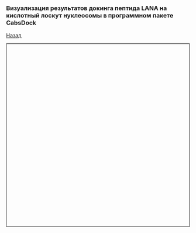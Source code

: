 ### Визуализация результатов докинга пептида LANA на кислотный лоскут нуклеосомы в программном пакете CabsDock
[Назад](https://intbio.org/grant_2018_RNFmoluch/year2.html)

<html lang="en">
<head>
  <meta charset="utf-8">
</head>
<body>
 
 
  <script src="https://unpkg.com/ngl@2.0.0-dev.35/dist/ngl.js"></script>
  <script>
    document.addEventListener("DOMContentLoaded", function () {
      var stage = new NGL.Stage("viewport",{ backgroundColor:"#FFFFFF" });
      stage.loadFile("all_peptides_cabs.pdb").then(function (nucl) {
        var aspectRatio = 2;
        var radius = 1.5;

        nucl.addRepresentation('cartoon', {
           "sele": ":A :E", "color": 0x94b4d1,"aspectRatio":aspectRatio, "radius":radius,"radiusSegments":1,"capped":0 });
        nucl.addRepresentation('cartoon', {
           "sele": ":B :F", "color": 0x94d19c,"aspectRatio":aspectRatio, "radius":radius,"radiusSegments":1,"capped":0 });
        nucl.addRepresentation('cartoon', {
           "sele": ":C :G", "color": 0xd6d989,"aspectRatio":aspectRatio, "radius":radius,"radiusSegments":1,"capped":0 });
        nucl.addRepresentation('cartoon', {
           "sele": ":D :H", "color": 0xd98989,"aspectRatio":aspectRatio, "radius":radius,"radiusSegments":1,"capped":0 });
        nucl.addRepresentation('cartoon', {
           "sele": "nucleic", "color": 0xd6d6d6,"aspectRatio":aspectRatio, "radius":radius,"radiusSegments":1,"capped":0 });
        nucl.addRepresentation('base', {
           "sele": "nucleic", "color": 0xd6d6d6});
           
        nucl.addRepresentation('tube', {
           "sele": ":K", "color": 0xffffff,"aspectRatio":aspectRatio, "radius":0.5,"radiusSegments":1,"capped":0 });
        nucl.addRepresentation('tube', {
           "sele": ":L", "color": 0x1f77b4,"aspectRatio":aspectRatio, "radius":0.5,"radiusSegments":1,"capped":0 });
        nucl.addRepresentation('tube', {
           "sele": ":M", "color": 0xff7f0e,"aspectRatio":aspectRatio, "radius":0.5,"radiusSegments":1,"capped":0 });
        nucl.addRepresentation('tube', {
           "sele": ":N", "color": 0x2ca02c,"aspectRatio":aspectRatio, "radius":0.5,"radiusSegments":1,"capped":0 });
        nucl.addRepresentation('tube', {
           "sele": ":O", "color": 0xd62728,"aspectRatio":aspectRatio, "radius":0.5,"radiusSegments":1,"capped":0 });
        nucl.addRepresentation('tube', {
           "sele": ":P", "color": 0x9467bd,"aspectRatio":aspectRatio, "radius":0.5,"radiusSegments":1,"capped":0 });
        nucl.addRepresentation('tube', {
           "sele": ":Q", "color": 0x8c564b,"aspectRatio":aspectRatio, "radius":0.5,"radiusSegments":1,"capped":0 });
        nucl.addRepresentation('tube', {
           "sele": ":R", "color": 0xe377c2,"aspectRatio":aspectRatio, "radius":0.5,"radiusSegments":1,"capped":0 });
        nucl.addRepresentation('tube', {
           "sele": ":S", "color": 0x7f7f7f,"aspectRatio":aspectRatio, "radius":0.5,"radiusSegments":1,"capped":0 });
        nucl.addRepresentation('tube', {
           "sele": ":T", "color": 0xbcbd22,"aspectRatio":aspectRatio, "radius":0.5,"radiusSegments":1,"capped":0 });
        nucl.addRepresentation('tube', {
           "sele": ":U", "color": 0x17becf,"aspectRatio":aspectRatio, "radius":0.5,"radiusSegments":1,"capped":0 });

        nucl.autoView();
      });
    });
  </script>
  <div id="viewport" style="width:500px; height:500px; border: thin solid black"></div>
</body>
</html>
